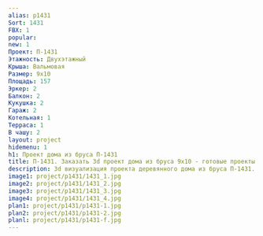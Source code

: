 ```yaml
---
alias: p1431
Sort: 1431
FBX: 1
popular: 
new: 1
Проект: П-1431
Этажность: Двухэтажный
Крыша: Вальмовая
Размер: 9х10
Площадь: 157
Эркер: 2
Балкон: 2
Кукушка: 2
Гараж: 2
Котельная: 1
Терраса: 1
В чашу: 2
layout: project
hidemenu: 1
h1: Проект дома из бруса П-1431
title: П-1431. Заказать 3d проект дома из бруса 9х10 - готовые проекты
description: 3d визуализация проекта деревянного дома из бруса П-1431. Площадь 157 м2, размер 9х10. Вы можете внести любые изменения в проект.
image1: project/p1431/1431_1.jpg
image2: project/p1431/1431_2.jpg
image3: project/p1431/1431_3.jpg
image4: project/p1431/1431_4.jpg
plan1: project/p1431/p1431-1.jpg
plan2: project/p1431/p1431-2.jpg
planl: project/p1431/p1431-f.jpg
---
```

